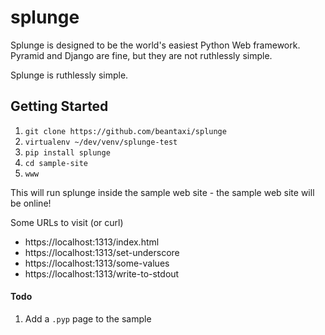 # splunge
Splunge is designed to be the world's easiest Python Web framework. Pyramid and Django are fine, but they are not ruthlessly simple.

Splunge is ruthlessly simple.

## Getting Started

1. `git clone https://github.com/beantaxi/splunge`
2.  `virtualenv ~/dev/venv/splunge-test`
3.  `pip install splunge`
4. `cd sample-site`
5. `www`

This will run splunge inside the sample web site - the sample web site will be online!

Some URLs to visit (or curl)
- https://localhost:1313/index.html
- https://localhost:1313/set-underscore
- https://localhost:1313/some-values
- https://localhost:1313/write-to-stdout

#### Todo
1. Add a `.pyp` page to the sample
